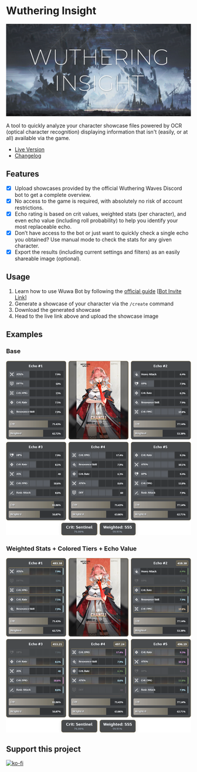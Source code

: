 # Wuthering Insight

![](https://raw.githubusercontent.com/ChristopherKlay/WutheringInsight/refs/heads/main/media/img/banner.jpg)

A tool to quickly analyze your character showcase files powered by OCR (optical character recognition) displaying information that isn't (easily, or at all) available via the game.

-   [Live Version](https://christopherklay.github.io/WutheringInsight/)
-   [Changelog](https://github.com/ChristopherKlay/WutheringInsight/blob/main/changelog.md)

## Features

-   [x] Upload showcases provided by the official Wuthering Waves Discord bot to get a complete overview.
-   [x] No access to the game is required, with absolutely no risk of account restrictions.
-   [x] Echo rating is based on crit values, weighted stats (per character), and even echo value (including roll probability) to help you identify your most replaceable echo.
-   [x] Don’t have access to the bot or just want to quickly check a single echo you obtained? Use manual mode to check the stats for any given character.
-   [x] Export the results (including current settings and filters) as an easily shareable image (optional).

## Usage

1. Learn how to use Wuwa Bot by following the [official guide](https://wutheringwaves.kurogames.com/en/main/news/detail/1959) [[Bot Invite Link](https://discord.com/oauth2/authorize?client_id=1323482066758930452)]
2. Generate a showcase of your character via the `/create` command
3. Download the generated showcase
4. Head to the live link above and upload the showcase image

## Examples

### Base

<p align="center">

![](https://raw.githubusercontent.com/ChristopherKlay/WutheringInsight/refs/heads/main/media/img/examples/base.png)

</p>

### Weighted Stats + Colored Tiers + Echo Value

<p align="center">

![](https://raw.githubusercontent.com/ChristopherKlay/WutheringInsight/refs/heads/main/media/img/examples/filters.png)

</p>

## Support this project

[![ko-fi](https://ko-fi.com/img/githubbutton_sm.svg)](https://ko-fi.com/B0B079EUW)
